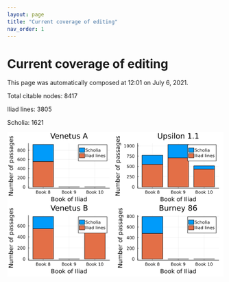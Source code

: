 ```yaml
---
layout: page
title: "Current coverage of editing"
nav_order: 1
---
```



# Current coverage of editing

This page was automatically composed at 12:01 on July 6, 2021.

Total citable nodes: 8417

Iliad lines: 3805

Scholia: 1621

![Summary of coverage](./coverage.png)